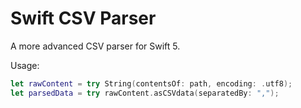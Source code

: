 # Swift CSV Parser
A more advanced CSV parser for Swift 5.

Usage: 
```swift
let rawContent = try String(contentsOf: path, encoding: .utf8);
let parsedData = try rawContent.asCSVdata(separatedBy: ",");
```
